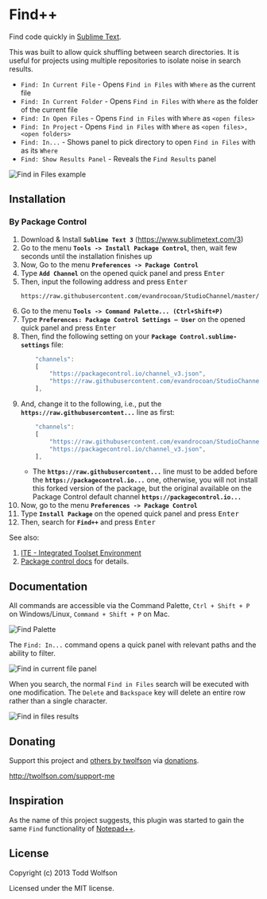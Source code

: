 # Find++

Find code quickly in [Sublime Text][subl].

This was built to allow quick shuffling between search directories. It is useful for projects using multiple repositories to isolate noise in search results.

[subl]: http://www.sublimetext.com/

- `Find: In Current File` - Opens `Find in Files` with `Where` as the current file
- `Find: In Current Folder` - Opens `Find in Files` with `Where` as the folder of the current file
- `Find: In Open Files` - Opens `Find in Files` with `Where` as `<open files>`
- `Find: In Project` - Opens `Find in Files` with `Where` as `<open files>,<open folders>`
- `Find: In...` - Shows panel to pick directory to open `Find in Files` with as its `Where`
- `Find: Show Results Panel` - Reveals the `Find Results` panel

![Find in Files example](https://f.cloud.github.com/assets/902488/860977/39331c12-f5c2-11e2-9de7-9769e885d111.png)


## Installation

### By Package Control

1. Download & Install **`Sublime Text 3`** (https://www.sublimetext.com/3)
1. Go to the menu **`Tools -> Install Package Control`**, then,
   wait few seconds until the installation finishes up
1. Now,
   Go to the menu **`Preferences -> Package Control`**
1. Type **`Add Channel`** on the opened quick panel and press <kbd>Enter</kbd>
1. Then,
   input the following address and press <kbd>Enter</kbd>
   ```
   https://raw.githubusercontent.com/evandrocoan/StudioChannel/master/channel.json
   ```
1. Go to the menu **`Tools -> Command Palette...
   (Ctrl+Shift+P)`**
1. Type **`Preferences:
   Package Control Settings – User`** on the opened quick panel and press <kbd>Enter</kbd>
1. Then,
   find the following setting on your **`Package Control.sublime-settings`** file:
   ```js
       "channels":
       [
           "https://packagecontrol.io/channel_v3.json",
           "https://raw.githubusercontent.com/evandrocoan/StudioChannel/master/channel.json",
       ],
   ```
1. And,
   change it to the following, i.e.,
   put the **`https://raw.githubusercontent...`** line as first:
   ```js
       "channels":
       [
           "https://raw.githubusercontent.com/evandrocoan/StudioChannel/master/channel.json",
           "https://packagecontrol.io/channel_v3.json",
       ],
   ```
   * The **`https://raw.githubusercontent...`** line must to be added before the **`https://packagecontrol.io...`** one, otherwise,
     you will not install this forked version of the package,
     but the original available on the Package Control default channel **`https://packagecontrol.io...`**
1. Now,
   go to the menu **`Preferences -> Package Control`**
1. Type **`Install Package`** on the opened quick panel and press <kbd>Enter</kbd>
1. Then,
search for **`Find++`** and press <kbd>Enter</kbd>

See also:
1. [ITE - Integrated Toolset Environment](https://github.com/evandrocoan/ITE)
1. [Package control docs](https://packagecontrol.io/docs/usage) for details.


## Documentation
All commands are accessible via the Command Palette, `Ctrl + Shift + P` on Windows/Linux, `Command + Shift + P` on Mac.

![Find Palette](https://f.cloud.github.com/assets/902488/279674/a552365a-9134-11e2-8c89-603fbb89b606.png)

The `Find: In...` command opens a quick panel with relevant paths and the ability to filter.

![Find in current file panel](https://f.cloud.github.com/assets/902488/860987/ba97f2b4-f5c2-11e2-9b8d-c53060cd0f59.png)

When you search, the normal `Find in Files` search will be executed with one modification. The `Delete` and `Backspace` key will delete an entire row rather than a single character.

![Find in files results](https://f.cloud.github.com/assets/902488/279676/acdae412-9134-11e2-9c3d-10cdaaa6daff.png)

## Donating
Support this project and [others by twolfson][twolfson-projects] via [donations][twolfson-support-me].

<http://twolfson.com/support-me>

[twolfson-projects]: http://twolfson.com/projects
[twolfson-support-me]: http://twolfson.com/support-me

## Inspiration
As the name of this project suggests, this plugin was started to gain the same `Find` functionality of [Notepad++][npp].

[npp]: http://notepad-plus-plus.org/

## License
Copyright (c) 2013 Todd Wolfson

Licensed under the MIT license.
